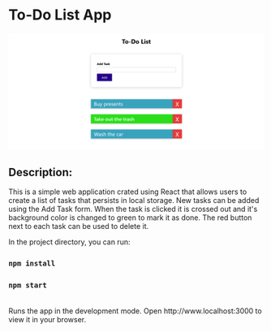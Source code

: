 # To-Do List App

![](./Screenshot.png)

## Description:

This is a simple web application crated using React that allows users to create a list of tasks that persists in local storage.
New tasks can be added using the Add Task form. When the task is clicked it is crossed out and it's background color is changed to green to mark it as done. The red button next to each task can be used to delete it.

In the project directory, you can run:

### `npm install`

### `npm start`

<br/>
Runs the app in the development mode.
Open http://www.localhost:3000 to view it in your browser.
